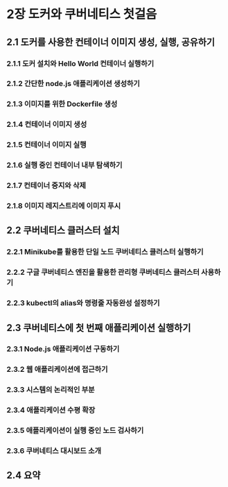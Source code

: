 # 2장 도커와 쿠버네티스 첫걸음

## 2.1 도커를 사용한 컨테이너 이미지 생성, 실행, 공유하기

### 2.1.1 도커 설치와 Hello World 컨테이너 실행하기

### 2.1.2 간단한 node.js 애플리케이션 생성하기

### 2.1.3 이미지를 위한 Dockerfile 생성

### 2.1.4 컨테이너 이미지 생성

### 2.1.5 컨테이너 이미지 실행
 
### 2.1.6 실행 중인 컨테이너 내부 탐색하기

### 2.1.7 컨테이너 중지와 삭제

### 2.1.8 이미지 레지스트리에 이미지 푸시

## 2.2 쿠버네티스 클러스터 설치

### 2.2.1 Minikube를 활용한 단일 노드 쿠버네티스 클러스터 실행하기

### 2.2.2 구글 쿠버네티스 엔진을 활용한 관리형 쿠버네티스 클러스터 사용하기

### 2.2.3 kubectl의 alias와 명령줄 자동완성 설정하기

## 2.3 쿠버네티스에 첫 번째 애플리케이션 실행하기

### 2.3.1 Node.js 애플리케이션 구동하기

### 2.3.2 웹 애플리케이션에 접근하기

### 2.3.3 시스템의 논리적인 부분

### 2.3.4 애플리케이션 수평 확장

### 2.3.5 애플리케이션이 실행 중인 노드 검사하기

### 2.3.6 쿠버네티스 대시보드 소개

## 2.4 요약